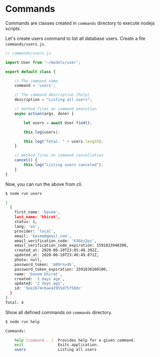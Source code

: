# Commands

Commands are classes created in `commands` directory to execute nodejs scripts.

Let's create users command to list all database users.
Create a file `commands/users.js`.

``` javascript
// commands/users.js

import User from '~/models/user';

export default class {

    // The command name
    command = 'users';

    // The command description [help]
    description = "Listing all users";

    // method fires on command execution
    async action(args, done) {

        let users = await User.find();

        this.log(users);

        this.log("Total: " + users.length);
    }

    // method fires on command cancellation
    cancel() {
        this.log("Listing users canceled");
    }
}

```
Now, you can run the above from cli.

``` bash
$ node run users

[
  {
    first_name: 'basem',
    last_name: 'khirat',
    status: 1,
    lang: 'en',
    provider: 'local',
    email: 'basem@gmail.com',
    email_verification_code: '636kz2pc',
    email_verification_code_expiration: 1591833948390,
    created_at: 2020-06-10T23:05:48.392Z,
    updated_at: 2020-06-10T23:46:49.871Z,
    photo: null,
    password_token: 'm89rnv4b',
    password_token_expiration: 1591836160100,
    name: 'basem khirat',
    created: '2 days ago',
    updated: '2 days ago',
    id: '5ee1674c6ae42955d75f50dc'
  }
]
Total: 4
```

Show all defined commands on `commands` directory.

``` bash
$ node run help

Commands:

    help [command...]  Provides help for a given command.
    exit               Exits application.
    users              Listing all users

```


